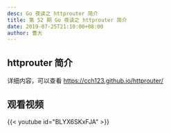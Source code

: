 ```yaml
---
desc: Go 夜读之 httprouter 简介
title: 第 52 期 Go 夜读之 httprouter 简介
date: 2019-07-25T21:10:00+08:00
author: 曹大
---
```


## httprouter 简介

详细内容，可以查看 https://cch123.github.io/httprouter/

## 观看视频

{{< youtube id="BLYX6SKxFJA" >}}
